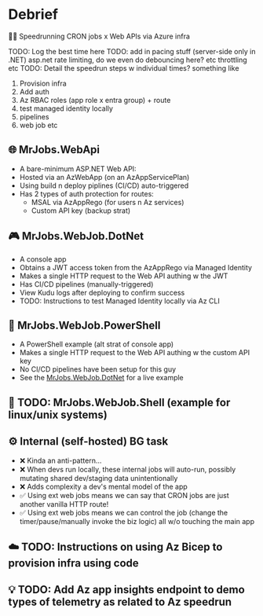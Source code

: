 # Debrief

🏃💨 Speedrunning CRON jobs x Web APIs via Azure infra

TODO: Log the best time here
TODO: add in pacing stuff (server-side only in .NET) asp.net rate limiting, do we even do debouncing here? etc throttling etc
TODO: Detail the speedrun steps w individual times? something like
1. Provision infra
2. Add auth
3. Az RBAC roles (app role x entra group) + route
4. test managed identity locally
5. pipelines
6. web job etc

## 🌐 MrJobs.WebApi
- A bare-minimum ASP.NET Web API:
- Hosted via an AzWebApp (on an AzAppServicePlan)
- Using build n deploy piplines (CI/CD) auto-triggered
- Has 2 types of auth protection for routes:
  - MSAL via AzAppRego (for users n Az services)
  - Custom API key (backup strat)

## 🎮 MrJobs.WebJob.DotNet
- A console app
- Obtains a JWT access token from the AzAppRego via Managed Identity
- Makes a single HTTP request to the Web API authing w the JWT
- Has CI/CD pipelines (manually-triggered)
- View Kudu logs after deploying to confirm success
- TODO: Instructions to test Managed Identity locally via Az CLI 

## 🐚 MrJobs.WebJob.PowerShell
- A PowerShell example (alt strat of console app)
- Makes a single HTTP request to the Web API authing w the custom API key
- No CI/CD pipelines have been setup for this guy
- See the [MrJobs.WebJob.DotNet](./MrJobs.WebJob.DotNet/) for a live example

## 🐧 TODO: MrJobs.WebJob.Shell (example for linux/unix systems)

## ⚙️ Internal (self-hosted) BG task
- ❌ Kinda an anti-pattern...
- ❌ When devs run locally, these internal jobs will auto-run, possibly mutating shared dev/staging data unintentionally
- ❌ Adds complexity a dev's mental model of the app
- ✅ Using ext web jobs means we can say that CRON jobs are just another vanilla HTTP route!
- ✅ Using ext web jobs means we can control the job (change the timer/pause/manually invoke the biz logic) all w/o touching the main app

## ☁️ TODO: Instructions on using Az Bicep to provision infra using code

## 💡 TODO: Add Az app insights endpoint to demo types of telemetry as related to Az speedrun
